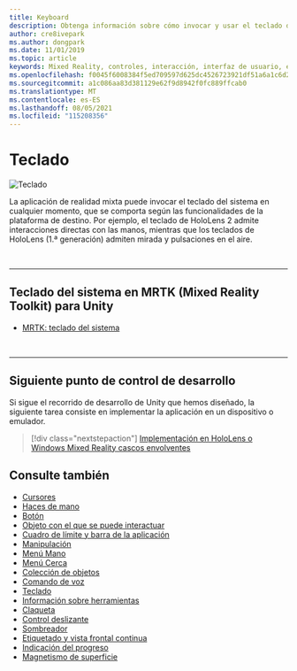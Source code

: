 ```yaml
---
title: Keyboard
description: Obtenga información sobre cómo invocar y usar el teclado del sistema mediante el Mixed Reality Toolkit.
author: cre8ivepark
ms.author: dongpark
ms.date: 11/01/2019
ms.topic: article
keywords: Mixed Reality, controles, interacción, interfaz de usuario, experiencia de usuario, casco de realidad mixta, casco de realidad mixta de Windows, casco de realidad virtual, HoloLens, teclado, MRTK, Mixed Reality Toolkit
ms.openlocfilehash: f0045f6008384f5ed709597d625dc4526723921df51a6a1c6d25641ac95f0b34
ms.sourcegitcommit: a1c086aa83d381129e62f9d8942f0fc889ffcab0
ms.translationtype: MT
ms.contentlocale: es-ES
ms.lasthandoff: 08/05/2021
ms.locfileid: "115208356"
---
```

# <a name="keyboard"></a>Teclado

![Teclado](images/UX_Hero_Keyboard.jpg)

La aplicación de realidad mixta puede invocar el teclado del sistema en cualquier momento, que se comporta según las funcionalidades de la plataforma de destino. Por ejemplo, el teclado de HoloLens 2 admite interacciones directas con las manos, mientras que los teclados de HoloLens (1.ª generación) admiten mirada y pulsaciones en el aire.

<br>

---

## <a name="system-keyboard-in-mrtk-mixed-reality-toolkit-for-unity"></a>Teclado del sistema en MRTK (Mixed Reality Toolkit) para Unity

* [MRTK: teclado del sistema](/windows/mixed-reality/mrtk-unity/features/ux-building-blocks/system-keyboard)

<br>

---

## <a name="next-development-checkpoint"></a>Siguiente punto de control de desarrollo

Si sigue el recorrido de desarrollo de Unity que hemos diseñado, la siguiente tarea consiste en implementar la aplicación en un dispositivo o emulador.

> [!div class="nextstepaction"]
> [Implementación en HoloLens o Windows Mixed Reality cascos envolventes](../develop/platform-capabilities-and-apis/using-visual-studio.md)

## <a name="see-also"></a>Consulte también

* [Cursores](cursors.md)
* [Haces de mano](point-and-commit.md)
* [Botón](button.md)
* [Objeto con el que se puede interactuar](interactable-object.md)
* [Cuadro de límite y barra de la aplicación](app-bar-and-bounding-box.md)
* [Manipulación](direct-manipulation.md)
* [Menú Mano](hand-menu.md)
* [Menú Cerca](near-menu.md)
* [Colección de objetos](object-collection.md)
* [Comando de voz](voice-input.md)
* [Teclado](keyboard.md)
* [Información sobre herramientas](tooltip.md)
* [Claqueta](slate.md)
* [Control deslizante](slider.md)
* [Sombreador](shader.md)
* [Etiquetado y vista frontal continua](billboarding-and-tag-along.md)
* [Indicación del progreso](progress.md)
* [Magnetismo de superficie](surface-magnetism.md)